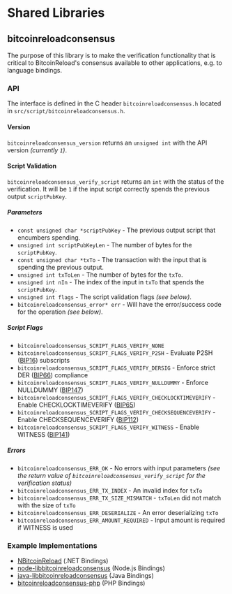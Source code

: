 Shared Libraries
================

## bitcoinreloadconsensus

The purpose of this library is to make the verification functionality that is critical to BitcoinReload's consensus available to other applications, e.g. to language bindings.

### API

The interface is defined in the C header `bitcoinreloadconsensus.h` located in `src/script/bitcoinreloadconsensus.h`.

#### Version

`bitcoinreloadconsensus_version` returns an `unsigned int` with the API version *(currently `1`)*.

#### Script Validation

`bitcoinreloadconsensus_verify_script` returns an `int` with the status of the verification. It will be `1` if the input script correctly spends the previous output `scriptPubKey`.

##### Parameters
- `const unsigned char *scriptPubKey` - The previous output script that encumbers spending.
- `unsigned int scriptPubKeyLen` - The number of bytes for the `scriptPubKey`.
- `const unsigned char *txTo` - The transaction with the input that is spending the previous output.
- `unsigned int txToLen` - The number of bytes for the `txTo`.
- `unsigned int nIn` - The index of the input in `txTo` that spends the `scriptPubKey`.
- `unsigned int flags` - The script validation flags *(see below)*.
- `bitcoinreloadconsensus_error* err` - Will have the error/success code for the operation *(see below)*.

##### Script Flags
- `bitcoinreloadconsensus_SCRIPT_FLAGS_VERIFY_NONE`
- `bitcoinreloadconsensus_SCRIPT_FLAGS_VERIFY_P2SH` - Evaluate P2SH ([BIP16](https://github.com/bitcoinreload/bips/blob/master/bip-0016.mediawiki)) subscripts
- `bitcoinreloadconsensus_SCRIPT_FLAGS_VERIFY_DERSIG` - Enforce strict DER ([BIP66](https://github.com/bitcoinreload/bips/blob/master/bip-0066.mediawiki)) compliance
- `bitcoinreloadconsensus_SCRIPT_FLAGS_VERIFY_NULLDUMMY` - Enforce NULLDUMMY ([BIP147](https://github.com/bitcoinreload/bips/blob/master/bip-0147.mediawiki))
- `bitcoinreloadconsensus_SCRIPT_FLAGS_VERIFY_CHECKLOCKTIMEVERIFY` - Enable CHECKLOCKTIMEVERIFY ([BIP65](https://github.com/bitcoinreload/bips/blob/master/bip-0065.mediawiki))
- `bitcoinreloadconsensus_SCRIPT_FLAGS_VERIFY_CHECKSEQUENCEVERIFY` - Enable CHECKSEQUENCEVERIFY ([BIP112](https://github.com/bitcoinreload/bips/blob/master/bip-0112.mediawiki))
- `bitcoinreloadconsensus_SCRIPT_FLAGS_VERIFY_WITNESS` - Enable WITNESS ([BIP141](https://github.com/bitcoinreload/bips/blob/master/bip-0141.mediawiki))

##### Errors
- `bitcoinreloadconsensus_ERR_OK` - No errors with input parameters *(see the return value of `bitcoinreloadconsensus_verify_script` for the verification status)*
- `bitcoinreloadconsensus_ERR_TX_INDEX` - An invalid index for `txTo`
- `bitcoinreloadconsensus_ERR_TX_SIZE_MISMATCH` - `txToLen` did not match with the size of `txTo`
- `bitcoinreloadconsensus_ERR_DESERIALIZE` - An error deserializing `txTo`
- `bitcoinreloadconsensus_ERR_AMOUNT_REQUIRED` - Input amount is required if WITNESS is used

### Example Implementations
- [NBitcoinReload](https://github.com/NicolasDorier/NBitcoinReload/blob/master/NBitcoinReload/Script.cs#L814) (.NET Bindings)
- [node-libbitcoinreloadconsensus](https://github.com/bitpay/node-libbitcoinreloadconsensus) (Node.js Bindings)
- [java-libbitcoinreloadconsensus](https://github.com/dexX7/java-libbitcoinreloadconsensus) (Java Bindings)
- [bitcoinreloadconsensus-php](https://github.com/Bit-Wasp/bitcoinreloadconsensus-php) (PHP Bindings)
